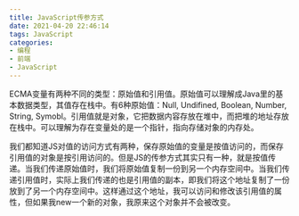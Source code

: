 ```yaml
---
title: JavaScript传参方式
date: 2021-04-20 22:46:14
tags: JavaScript
categories:
- 编程
- 前端
- JavaScript
---
```




ECMA变量有两种不同的类型：原始值和引用值。原始值可以理解成Java里的基本数据类型，其值存在栈中。有6种原始值：Null, Undifined, Boolean, Number, String, Symobl。引用值就是对象，它把数据内容存放在堆中，而把堆的地址存放在栈中。可以理解为存在变量处的是一个指针，指向存储对象的内存处。



我们都知道JS对值的访问方式有两种，保存原始值的变量是按值访问的，而保存引用值的对象是按引用访问的。但是JS的传参方式其实只有一种，就是按值传递。当我们传递原始值时，我们将原始值复制一份到另一个内存空间中。当我们传递引用值时，实际上我们传递的也是引用值的副本，即我们将这个地址复制了一份放到了另一个内存空间中。这样通过这个地址，我可以访问和修改该引用值的属性，但如果我new一个新的对象，我原来这个对象并不会被改变。





